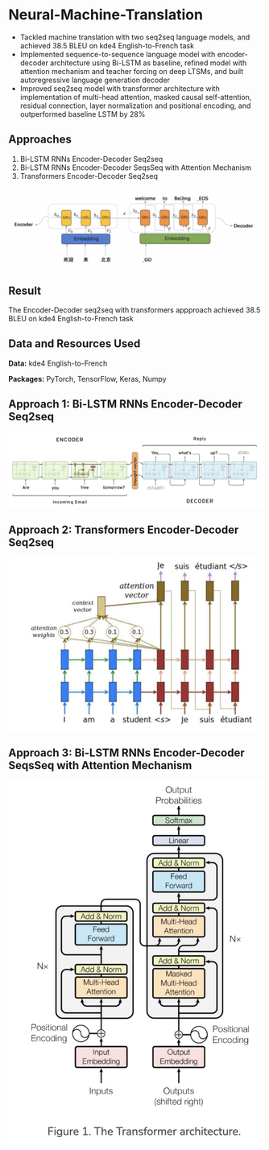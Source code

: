 # Neural-Machine-Translation
*	Tackled machine translation with two seq2seq language models, and achieved 38.5 BLEU on kde4 English-to-French task
*	Implemented sequence-to-sequence language model with encoder-decoder architecture using Bi-LSTM as baseline, refined model with attention mechanism and teacher forcing on deep LTSMs, and built autoregressive language generation decoder
*	Improved seq2seq model with transformer architecture with implementation of multi-head attention, masked causal self-attention, residual connection, layer normalization and positional encoding, and outperformed baseline LSTM by 28%

## Approaches
1. Bi-LSTM RNNs Encoder-Decoder Seq2seq
2. Bi-LSTM RNNs Encoder-Decoder SeqsSeq with Attention Mechanism
3. Transformers Encoder-Decoder Seq2seq

![](images/neural_machine_translation.png)

## Result
The Encoder-Decoder seq2seq with transformers appproach achieved 38.5 BLEU on kde4 English-to-French task

## Data and Resources Used
**Data:** kde4 English-to-French

**Packages:** PyTorch, TensorFlow, Keras, Numpy

## Approach 1: Bi-LSTM RNNs Encoder-Decoder Seq2seq
![](images/seq2seq.png)

## Approach 2: Transformers Encoder-Decoder Seq2seq
![](images/seq2seq_attention.png)

## Approach 3: Bi-LSTM RNNs Encoder-Decoder SeqsSeq with Attention Mechanism
![](images/transformer.png)
